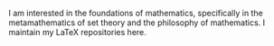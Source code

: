 I am interested in the foundations of mathematics, specifically in the metamathematics of set theory and the philosophy of mathematics. I maintain my LaTeX repositories here.

